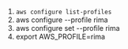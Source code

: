 1. `aws configure list-profiles`
3. aws configure --profile rima
4. aws configure set --profile rima 
5. export AWS_PROFILE=rima